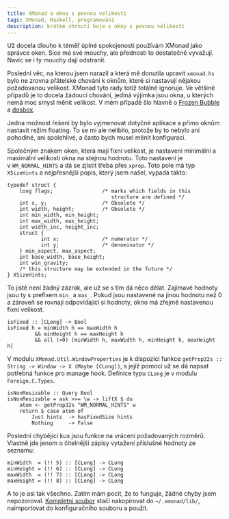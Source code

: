 ```yaml
---
title: XMonad a okna s pevnou velikostí
tags: XMonad, Haskell, programování
description: krátké shrnutí boje s okny s pevnou velikostí
---
```


Už docela dlouho k téměř úplné spokojenosti používám XMonad jako správce oken.
Sice má své mouchy, ale přednosti to dostatečně vyvažují. Navíc se i ty mouchy
dají odstranit.

Poslední věc, na kterou jsem narazil a která mě donutila upravit `xmonad.hs`
bylo ne zrovna přátelské chování k oknům, které si nastavují nějakou
požadovanou velikost. XMonad tyto rady totiž totálně ignoruje. Ve většině
případů je to docela žádoucí chování, jediná výjimka jsou okna, u kterých nemá
moc smysl měnit velikost. V mém případě šlo hlavně o [Frozen
Bubble][frozen-bubble] a [dosbox][dosbox].

Jedna možnost řešení by bylo vyjmenovat dotyčné aplikace a přímo oknům nastavit
režim floating. To se mi ale nelíbilo, protože by to nebylo ani pohodlné, ani
spolehlivé, a často bych musel měnit konfiguraci.

Společným znakem oken, která mají fixní velikost, je nastavení minimální a
maximální velikosti okna na stejnou hodnotu. Toto nastavení je
v `WM_NORMAL_HINTS` a dá se zjistit třeba přes `xprop`. Toto pole má typ
`XSizeHints` a nejpřesnější popis, který jsem našel, vypadá takto:

~~~~~~~~~~~~~~~~~~~~~~~~~~~~~~~~~~~~~~~~~~~~~~~~~ {.c}
typedef struct {
    long flags;                /* marks which fields in this
                                  structure are defined */
    int x, y;                  /* Obsolete */
    int width, height;         /* Obsolete */
    int min_width, min_height;
    int max_width, max_height;
    int width_inc, height_inc;
    struct {
           int x;              /* numerator */
           int y;              /* denominator */
    } min_aspect, max_aspect;
    int base_width, base_height;
    int win_gravity;
    /* this structure may be extended in the future */
} XSizeHints;
~~~~~~~~~~~~~~~~~~~~~~~~~~~~~~~~~~~~~~~~~~~~~~~~~~~~~~~~~~~~

To jistě není žádný zázrak, ale už se s tím dá něco dělat. Zajímavé hodnoty
jsou ty s prefixem `min_` a `max_`. Pokud jsou nastavené na jinou hodnotu než 0
a zároveň se rovnají odpovídající si hodnoty, okno má zřejmě nastavenou fixní
velikost.

~~~~~~~~~~~~~~~~~~~~~~~~~~~~~~~~~~~~~~~~~~~~~~~~~ {.haskell}
isFixed :: [CLong] -> Bool
isFixed h = minWidth h == maxWidth h
         && minHeight h == maxHeight h
         && all (>0) [minWidth h, maxWidth h, minHeight h, maxHeight h]
~~~~~~~~~~~~~~~~~~~~~~~~~~~~~~~~~~~~~~~~~~~~~~~~~~~~~~~~~~~~

V modulu `XMonad.Util.WindowProperties` je k dispozici funkce
`getProp32s :: String -> Window -> X (Maybe [CLong])`, s jejíž pomocí už se dá
napsat potřebná funkce pro manage hook. Definice typu `CLong` je v modulu
`Foreign.C.Types`.

~~~~~~~~~~~~~~~~~~~~~~~~~~~~~~~~~~~~~~~~~~~~~~~~~ {.haskell}
isNonResizable :: Query Bool
isNonResizable = ask >>= \w -> liftX $ do
    atom <- getProp32s "WM_NORMAL_HINTS" w
    return $ case atom of
        Just hints  -> hasFixedSize hints
        Nothing     -> False
~~~~~~~~~~~~~~~~~~~~~~~~~~~~~~~~~~~~~~~~~~~~~~~~~~~~~~~~~~~~

Poslední chybějící kus jsou funkce na vrácení požadovaných rozměrů. Vlastně jde
jenom o čitelnější zápisy vytažení příslušné hodnoty ze seznamu:

~~~~~~~~~~~~~~~~~~~~~~~~~~~~~~~~~~~~~~~~~~~~~~~~~ {.haskell}
minWidth  = (!! 5) :: [CLong] -> CLong
minHeight = (!! 6) :: [CLong] -> CLong
maxWidth  = (!! 7) :: [CLong] -> CLong
maxHeight = (!! 8) :: [CLong] -> CLong
~~~~~~~~~~~~~~~~~~~~~~~~~~~~~~~~~~~~~~~~~~~~~~~~~~~~~~~~~~~~

A to je asi tak všechno. Zatím mám pocit, že to funguje, žádné chyby jsem
nepozoroval. [Kompletní soubor][hsfile] stačí nakopírovat do `~/.xmonad/lib/`,
naimportovat do konfiguračního souboru a použít.

[frozen-bubble]: http://www.frozen-bubble.org/
[dosbox]: http://www.dosbox.com/
[hsfile]: /data/HandleFixedWindows.hs
